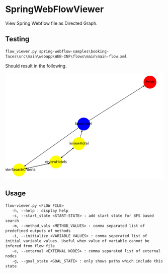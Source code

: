 # SpringWebFlowViewer
View Spring Webflow file as Directed Graph. 

## Testing
```
flow_viewer.py spring-webflow-samples\booking-faces\src\main\webapp\WEB-INF\flows\main\main-flow.xml
```

Should result in the following.

![Screenshot](Figure_1.png)

## Usage
```
flow-viewer.py <FLOW FILE> 
   -h, --help : display help
   -s, --start_state <START-STATE> : add start state for BFS based search
   -m, --method_vals <METHOD_VALUES> : comma separated list of predefined outputs of methods
   -i, --initialize <VARIABLE VALUES> : comma seperated list of initial variable values. Useful when value of variable cannot be infered from flow file
   -e, --external <EXTERNAL NODES> : comma separated list of external nodes
   -g, --goal_state <GOAL_STATE> : only shows paths which include this state

```
